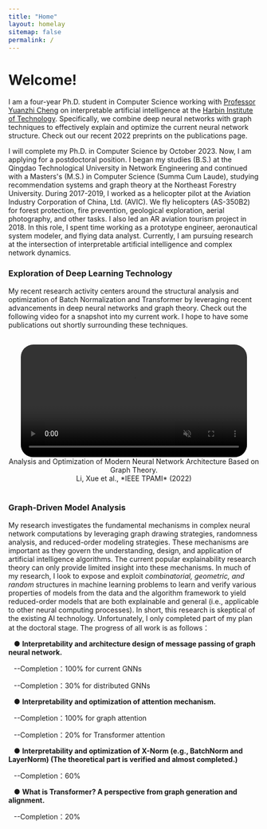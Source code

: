 ```yaml
---
title: "Home"
layout: homelay
sitemap: false
permalink: /
---
```


<style>
code {padding: 6px 8px; font-size: 90%;}
</style>

# Welcome!

I am a four-year Ph.D. student in Computer Science working with [Professor Yuanzhi Cheng](https://www.researchgate.net/scientific-contributions/Yuanzhi-Cheng-57525128) on interpretable artificial intelligence at the [Harbin Institute of Technology](http://en.hitsz.edu.cn/). Specifically, we combine deep neural networks with graph techniques to effectively explain and optimize the current neural network structure. Check out our recent 2022 preprints on the publications page.

I will complete my Ph.D. in Computer Science by October 2023. Now, I am applying for a postdoctoral position. I began my studies (B.S.) at the Qingdao Technological University in Network Engineering and continued with a Masters's (M.S.) in Computer Science (Summa Cum Laude), studying recommendation systems and graph theory at the Northeast Forestry University. During 2017-2019, I worked as a helicopter pilot at the Aviation Industry Corporation of China, Ltd. (AVIC). We fly helicopters (AS-350B2) for forest protection, fire prevention, geological exploration, aerial photography, and other tasks. I also led an AR aviation tourism project in 2018. In this role, I spent time working as a prototype engineer, aeronautical system modeler, and flying data analyst. Currently, I am pursuing research at the intersection of interpretable artificial intelligence and complex network dynamics.

### Exploration of Deep Learning Technology

My recent research activity centers around the structural analysis and optimization of Batch Normalization and Transformer by leveraging recent advancements in deep neural networks and graph theory. Check out the following video for a snapshot into my current work. I hope to have some publications out shortly surrounding these techniques.

<br/>

<div class="row" style="text-align:center">
<video controls autoplay muted loop width="90%" style="display:inline-block; border-radius: 25px; border:0px solid #FFF;">
  <source src="{{ site.url }}{{ site.baseurl }}/images/videos/My_Scene.mp4" type="video/mp4">
  Your browser does not support the video tag.
</video>
  Analysis and Optimization of Modern Neural Network Architecture Based on Graph Theory.
<br/>
Li, Xue et al., *IEEE TPAMI* (2022)
</div>

<br/>

### Graph-Driven Model Analysis

My research investigates the fundamental mechanisms in complex neural network computations by leveraging graph drawing strategies, randomness analysis, and reduced-order modeling strategies. These mechanisms are important as they govern the understanding, design, and application of artificial intelligence algorithms. The current popular explainability research theory can only provide limited insight into these mechanisms. In much of my research, I look to expose and exploit *combinatorial, geometric, and random* structures in machine learning problems to learn and verify various properties of models from the data and the algorithm framework to yield reduced-order models that are both explainable and general (i.e., applicable to other neural computing processes). In short, this research is skeptical of the existing AI technology. Unfortunately, I only completed part of my plan at the doctoral stage. The progress of all work is as follows：

&#8194;	● **Interpretability and architecture design of message passing of graph neural network.**

​		&#8194;--Completion：100% for current GNNs

​		&#8194;--Completion：30% for distributed GNNs

​	&#8194;● **Interpretability and optimization of attention mechanism.**

​        &#8194;--Completion：100% for graph attention

​		&#8194;--Completion：20% for Transformer attention

​	&#8194;● **Interpretability and optimization of X-Norm (e.g., BatchNorm and LayerNorm)                                                          		(The theoretical part is verified and almost completed.)**

​		&#8194;--Completion：60%

​	&#8194;● **What is Transformer? A perspective from graph generation and alignment.**

​		&#8194;--Completion：20%

<br/>
